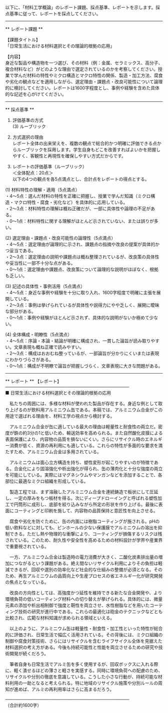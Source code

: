 以下に、「材料工学概論」のレポート課題、採点基準、レポートを示します。採点基準に従って、レポートを採点してください。

---------------------------------------
** レポート課題 **

【課題タイトル】  
「日常生活における材料選択とその理論的根拠の応用」

【内容】  
身近な製品や構造物を一つ選び、その材料（例：金属、セラミックス、高分子、複合材料など）がどのような理由で選定されているのかを考察してください。授業で学んだ材料の特性やミクロ構造とマクロ特性の関係、製造・加工方法、腐食や劣化の観点などを適用しながら、選定理由・課題点・改良可能性について論理的に検討してください。レポートは1600字程度とし、事例や経験を含めた具体的な記述を心がけてください。

---------------------------------------
** 採点基準 **

1. 評価基準の方式  
(3) ルーブリック  

2. 方式選択の理由  
レポート全体の出来栄えを、複数の観点で総合的かつ明確に評価できる点からルーブリックを採用します。学生自身もどこを改善すればよいかを把握しやすく、客観性と再現性を確保しやすい方式だからです。  

3. レポートの評価基準（ルーブリック）  
＜全体配点：20点＞  
以下の4つの観点を各5点満点とし、合計点をレポートの得点とする。  

(1) 材料特性の理解・適用（5点満点）  
・4～5点：選んだ材料の特性を正確に把握し、授業で学んだ知識（ミクロ構造・マクロ特性・腐食・劣化など）を具体的に応用している。  
・2～3点：材料特性の理解は概ね正確だが、一部に具体性や論理の不足がある。  
・0～1点：材料特性に関する理解がほとんど示されていない、または誤りが多い。  

(2) 選定理由・課題点・改良可能性の論理性（5点満点）  
・4～5点：選定理由が論理的に示され、課題点の指摘や改良の提案が具体的かつ妥当である。  
・2～3点：選定理由の説明や課題点は概ね整理されているが、改良策の具体性や妥当性に一部不十分な点がある。  
・0～1点：選定理由や課題点、改良策について論理的な説明がほぼなく、根拠も乏しい。  

(3) 記述の具体性・事例活用（5点満点）  
・4～5点：身近な事例や経験を十分に取り入れ、1600字程度で明確に主張を展開している。  
・2～3点：事例は挙げられているが具体性や説得力にやや乏しく、展開に曖昧な部分がある。  
・0～1点：事例や経験がほとんど示されず、具体的な説明がないか極めて少ない。  

(4) 全体構成・明瞭性（5点満点）  
・4～5点：序論・本論・結論が明確に構成され、一貫した論旨が読み取りやすい。文章表現も概ね正確で読みやすい。  
・2～3点：構成はおおむね整っているが、一部論旨が分かりにくいまたは表現にわかりづらさがある。  
・0～1点：構成が不明瞭で論旨が把握しづらく、文章表現に大きな問題がある。  

---------------------------------------
** レポート **
【レポート】  
────────────────────────────────────────  
■ 日常生活における材料選択とその理論的根拠の応用  

　私たちの周囲には、多様な材料が使われた製品が存在する。身近な例として取り上げるのが飲料用アルミニウム缶である。本稿では、アルミニウム合金がこの用途で選ばれる理由を、材料工学の視点から検討する。  

　アルミニウム合金が缶に適している最大の理由は軽量性と耐食性の両立だ。密度が鉄の約3分の1と低いため、輸送効率を高められる。また自然酸化皮膜による表面保護により、内容物の品質を損ないにくい。さらにリサイクル時のエネルギー消費が低く、資源の再利用にも適している。これらの特性が多面的な要求を満たすため、アルミニウム合金は多用されている。  

　アルミニウムは面心立方構造を持ち、塑性変形が起こりやすいのが特徴である。合金化により固溶強化や析出強化が得られ、缶の薄肉化と十分な強度の両立を可能にしている。実際にはマグネシウムやマンガンなどを添加することで、各部位に最適なミクロ組織を形成している。  

　製造工程では、まず溶融したアルミニウム合金を連続鋳造で板状にして圧延し、一定の厚みをもつ板材を得る。次にディープドローイングと呼ばれる塑性加工で円筒形に成形し、底部を絞り込みながら所定の形状を作り上げる。最後に表面にコーティングと印刷を施して、内容物の品質保持と意匠性を向上させる。  

　腐食や劣化を防ぐために、缶の内面には樹脂コーティングが施される。pHの低い飲料などに対しても、ピンホールの少ない保護膜でアルミニウムの溶出を抑制できる。ただし熱や物理的な衝撃により、コーティングが損傷するリスクは残されている。このため、耐久性や安全性を高めるための材料設計が学界や産業界で重要視されている。  

　一方、アルミニウム合金は製造時の電力消費が大きく、二酸化炭素排出量の増加につながるという課題がある。絶え間ないリサイクル利用によりその負担は軽減できるが、回収や選別の効率化など社会的な仕組みの整備が必須となる。そのため、再生アルミニウムの品質向上や生産プロセスの省エネルギー化が研究開発の焦点となっている。  

　改良の方向性としては、高強度かつ延性を維持できる新たな合金開発や、より環境負荷の低いコーティング材料への切り替えが挙げられる。具体的には、微量元素の添加や析出相制御で強度と靭性を両立させ、水性樹脂などを用いたコーティング技術の研究が進行中である。これらの最適化は砲金のテクニックなどとも比較され、広範な材料知識が求められる領域といえる。  

　以上のように、アルミニウム缶は軽量性・耐食性・加工性といった特性が総合的に評価され、日常生活で幅広く活用されている。その背後には、ミクロ組織の制御や腐食対策技術、さらにはリサイクルを含むライフサイクル全体を見据えた材料選択の考え方がある。今後も持続可能性と性能を両立させるための研究や技術開発が続くだろう。  

　筆者自身も日常生活でアルミ缶を多く使用するが、回収ボックスに入れる際に、軽く潰せるほどの薄さと軽さを実感する。同時に環境負荷への配慮のため、リサイクルや分別の徹底を意識している。こうした小さな行動が、持続可能な材料利用の一助となると考えられる。特に地域のリサイクル施策や分別ルールの周知が進めば、アルミの再利用率はさらに高まるだろう。  

────────────────────────────────────────  
（合計約1600字）

